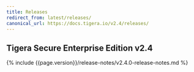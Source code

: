 ```yaml
---
title: Releases
redirect_from: latest/releases/
canonical_url: https://docs.tigera.io/v2.4/releases/
---
```


## Tigera Secure Enterprise Edition v2.4

{% include {{page.version}}/release-notes/v2.4.0-release-notes.md %}